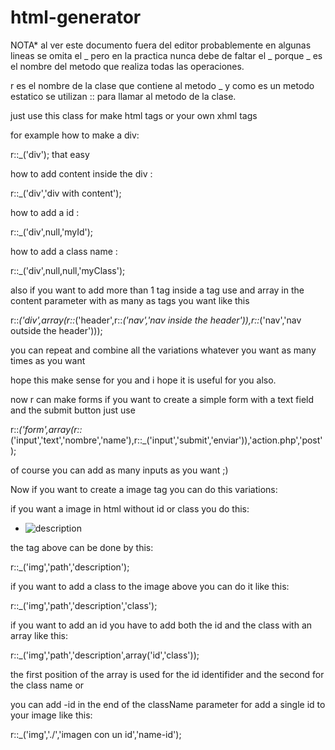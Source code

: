 # html-generator

NOTA* al ver este documento fuera del editor probablemente en algunas lineas se omita el _ pero en la practica nunca debe de faltar el _
porque _ es el nombre del metodo que realiza todas las operaciones.

r es el nombre de la clase que contiene al metodo _ y como es un metodo estatico
se utilizan :: para llamar al metodo de la clase.

just use this class for make html tags or your own xhml tags 

for example how to make a div:

r::_('div');  that easy

how to add content inside the div :

r::_('div','div with content');

how to add a id :

r::_('div',null,'myId');

how to add a class name :

r::_('div',null,null,'myClass');

also if you want to add more than 1 tag inside a tag use and array in the content parameter with as many as tags you want like this

r::_('div',array(r::_('header',r::_('nav','nav inside the header')),r::_('nav','nav outside the header')));

you can repeat and combine all the variations whatever you want as many times as you want 

hope this make sense for you and i hope it is useful for you also.

now r can make forms if you want to create a simple form with a text field and the submit button just use

r::_('form',array(r::_('input','text','nombre','name'),r::_('input','submit','enviar')),'action.php','post');

of course you can add as many inputs as you want ;)

Now if you want to create a image tag you can do this variations:

if you want a image in html without id or class you do this:

* <img src="path" alt="description"> 

the tag above can be done by this:

r::_('img','path','description');

if you want to add a class to the image above you can do it like this:

r::_('img','path','description','class');

if you want to add an id you have to add both the id and the class with an array like this:

r::_('img','path','description',array('id','class'));

the first position of the array is used for the id identifider and the second for the class name or

you can add -id in the end of the className parameter for add a single id to your image like this: 

r::_('img','./','imagen con un id','name-id');
